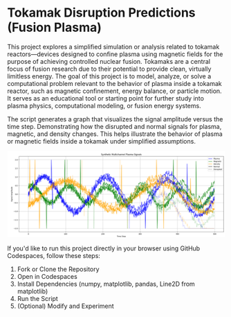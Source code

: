 # Tokamak Disruption Predictions (Fusion Plasma)

This project explores a simplified simulation or analysis related to tokamak reactors—devices designed to confine plasma using magnetic fields for the purpose of achieving controlled nuclear fusion. Tokamaks are a central focus of fusion research due to their potential to provide clean, virtually limitless energy. The goal of this project is to model, analyze, or solve a computational problem relevant to the behavior of plasma inside a tokamak reactor, such as magnetic confinement, energy balance, or particle motion. It serves as an educational tool or starting point for further study into plasma physics, computational modeling, or fusion energy systems.

The script generates a graph that visualizes the  signal amplitude versus the time step. Demonstrating how the disrupted and normal signals for plasma, magnetic, and density changes. This helps illustrate the behavior of plasma or magnetic fields inside a tokamak under simplified assumptions.

<img src="graph for plasma_magnetic_density.png" alt="plot describing synthetic plasma signal">


If you'd like to run this project directly in your browser using GitHub Codespaces, follow these steps:

1. Fork or Clone the Repository
2. Open in Codespaces
3. Install Dependencies (numpy, matplotlib, pandas, Line2D from matplotlib)
4. Run the Script
5. (Optional) Modify and Experiment
